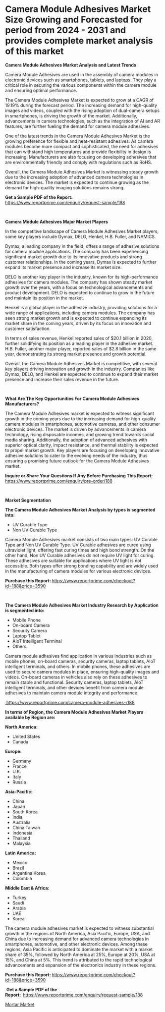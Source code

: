 <p><h1>Camera Module Adhesives Market Size Growing and Forecasted for period from 2024 - 2031 and provides complete market analysis of this market</h1></p><p><strong>Camera Module Adhesives Market Analysis and Latest Trends</strong></p>
<p><p>Camera Module Adhesives are used in the assembly of camera modules in electronic devices such as smartphones, tablets, and laptops. They play a critical role in securing the various components within the camera module and ensuring optimal performance.</p><p>The Camera Module Adhesives Market is expected to grow at a CAGR of 19.19% during the forecast period. The increasing demand for high-quality images and videos, coupled with the rising adoption of dual-camera setups in smartphones, is driving the growth of the market. Additionally, advancements in camera technologies, such as the integration of AI and AR features, are further fueling the demand for camera module adhesives.</p><p>One of the latest trends in the Camera Module Adhesives Market is the growing preference for flexible and heat-resistant adhesives. As camera modules become more compact and sophisticated, the need for adhesives that can withstand high temperatures and provide flexibility in design is increasing. Manufacturers are also focusing on developing adhesives that are environmentally friendly and comply with regulations such as RoHS.</p><p>Overall, the Camera Module Adhesives Market is witnessing steady growth due to the increasing adoption of advanced camera technologies in electronic devices. The market is expected to continue growing as the demand for high-quality imaging solutions remains strong.</p></p>
<p><strong>Get a Sample PDF of the Report:&nbsp;</strong> <a href="https://www.reportprime.com/enquiry/request-sample/188">https://www.reportprime.com/enquiry/request-sample/188</a></p>
<p>&nbsp;</p>
<p><strong>Camera Module Adhesives Major Market Players</strong></p>
<p><p>In the competitive landscape of Camera Module Adhesives Market players, some key players include Dymax, DELO, Henkel, H.B. Fuller, and NAMICS. </p><p>Dymax, a leading company in the field, offers a range of adhesive solutions for camera module applications. The company has been experiencing significant market growth due to its innovative products and strong customer relationships. In the coming years, Dymax is expected to further expand its market presence and increase its market size.</p><p>DELO is another key player in the industry, known for its high-performance adhesives for camera modules. The company has shown steady market growth over the years, with a focus on technological advancements and product development. DELO is expected to continue to grow in the future and maintain its position in the market.</p><p>Henkel is a global player in the adhesive industry, providing solutions for a wide range of applications, including camera modules. The company has seen strong market growth and is expected to continue expanding its market share in the coming years, driven by its focus on innovation and customer satisfaction.</p><p>In terms of sales revenue, Henkel reported sales of $20.1 billion in 2020, further solidifying its position as a leading player in the adhesive market. H.B. Fuller, another major player, reported sales of $2.8 billion in the same year, demonstrating its strong market presence and growth potential.</p><p>Overall, the Camera Module Adhesives Market is competitive, with several key players driving innovation and growth in the industry. Companies like Dymax, DELO, and Henkel are expected to continue to expand their market presence and increase their sales revenue in the future.</p></p>
<p>&nbsp;</p>
<p><strong>What Are The Key Opportunities For Camera Module Adhesives Manufacturers?</strong></p>
<p><p>The Camera Module Adhesives market is expected to witness significant growth in the coming years due to the increasing demand for high-quality camera modules in smartphones, automotive cameras, and other consumer electronic devices. The market is driven by advancements in camera technology, rising disposable incomes, and growing trend towards social media sharing. Additionally, the adoption of advanced adhesives with superior optical clarity, impact resistance, and thermal stability is expected to propel market growth. Key players are focusing on developing innovative adhesive solutions to cater to the evolving needs of the industry, thus ensuring a promising future outlook for the Camera Module Adhesives market.</p></p>
<p><strong>Inquire or Share Your Questions If Any Before Purchasing This Report:</strong> <a href="https://www.reportprime.com/enquiry/pre-order/188">https://www.reportprime.com/enquiry/pre-order/188</a></p>
<p>&nbsp;</p>
<p><strong>Market Segmentation</strong></p>
<p><strong>The Camera Module Adhesives Market Analysis by types is segmented into:</strong></p>
<p><ul><li>UV Curable Type</li><li>Non UV Curable Type</li></ul></p>
<p><p>Camera Module Adhesives market consists of two main types: UV Curable Type and Non UV Curable Type. UV Curable adhesives are cured using ultraviolet light, offering fast curing times and high bond strength. On the other hand, Non UV Curable adhesives do not require UV light for curing. These adhesives are suitable for applications where UV light is not accessible. Both types offer strong bonding capability and are widely used in the manufacturing of camera modules for various electronic devices.</p></p>
<p><strong>Purchase this Report:&nbsp;</strong><a href="https://www.reportprime.com/checkout?id=188&price=3590">https://www.reportprime.com/checkout?id=188&price=3590</a></p>
<p>&nbsp;</p>
<p><strong>The Camera Module Adhesives Market Industry Research by Application is segmented into:</strong></p>
<p><ul><li>Mobile Phone</li><li>On-board Camera</li><li>Security Camera</li><li>Laptop Tablet</li><li>AIoT Intelligent Terminal</li><li>Others</li></ul></p>
<p><p>Camera module adhesives find application in various industries such as mobile phones, on-board cameras, security cameras, laptop tablets, AIoT intelligent terminals, and others. In mobile phones, these adhesives are used to secure camera modules in place, ensuring high-quality images and videos. On-board cameras in vehicles also rely on these adhesives to remain stable and functional. Security cameras, laptop tablets, AIoT intelligent terminals, and other devices benefit from camera module adhesives to maintain camera module integrity and performance.</p></p>
<p><a href="https://www.reportprime.com/camera-module-adhesives-r188">&nbsp;https://www.reportprime.com/camera-module-adhesives-r188</a></p>
<p><strong>In terms of Region, the Camera Module Adhesives Market Players available by Region are:</strong></p>
<p>
    <p> <strong> North America: </strong>
        <ul>
            <li>United States</li>
            <li>Canada</li>
        </ul>
        </p> 
    <p> <strong> Europe: </strong>
        <ul>
            <li>Germany</li>
            <li>France</li>
            <li>U.K.</li>
            <li>Italy</li>
            <li>Russia</li>
        </ul>
        </p> 
    <p> <strong> Asia-Pacific: </strong>
        <ul>
            <li>China</li>
            <li>Japan</li>
            <li>South Korea</li>
            <li>India</li>
            <li>Australia</li>
            <li>China Taiwan</li>
            <li>Indonesia</li>
            <li>Thailand</li>
            <li>Malaysia</li>
        </ul>
        </p> 
    <p> <strong> Latin America: </strong>
        <ul>
            <li>Mexico</li>
            <li>Brazil</li>
            <li>Argentina Korea</li>
            <li>Colombia</li>
        </ul>
        </p> 
    <p> <strong> Middle East & Africa: </strong>
        <ul>
            <li>Turkey</li>
            <li>Saudi</li>
            <li>Arabia</li>
            <li>UAE</li>
            <li>Korea</li>
        </ul>
    </p>
    </p>
<p><p>The camera module adhesives market is expected to witness substantial growth in the regions of North America, Asia Pacific, Europe, USA, and China due to increasing demand for advanced camera technologies in smartphones, automotive, and other electronic devices. Among these regions, Asia Pacific is anticipated to dominate the market with a market share of 35%, followed by North America at 25%, Europe at 20%, USA at 15%, and China at 5%. This trend is attributed to the rapid technological advancements and expansion of the electronics industry in these regions.</p></p>
<p><strong>Purchase this Report: </strong><a href="https://www.reportprime.com/checkout?id=188&price=3590">https://www.reportprime.com/checkout?id=188&price=3590</a></p>
<p>&nbsp;<strong>Get a Sample PDF of the Report:&nbsp;&nbsp;</strong><a href="https://www.reportprime.com/enquiry/request-sample/188">https://www.reportprime.com/enquiry/request-sample/188</a></p>
<p><strong></strong></p>
<p><p><a href="https://github.com/msLonKoss78/Market-Research-Report-List-1/blob/main/mortar-market.md">Mortar Market</a></p></p>